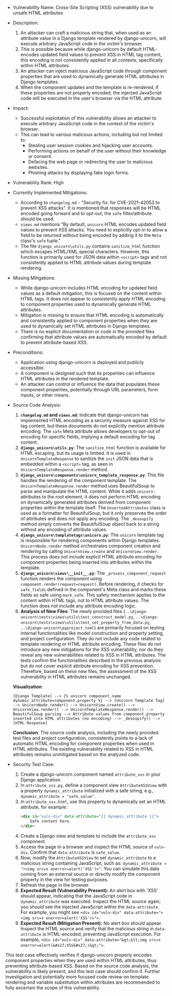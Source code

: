 * Vulnerability Name: Cross-Site Scripting (XSS) vulnerability due to unsafe HTML attributes
* Description:
    1. An attacker can craft a malicious string that, when used as an attribute value in a Django template rendered by django-unicorn, will execute arbitrary JavaScript code in the victim's browser.
    2. This is possible because while django-unicorn by default HTML-encodes updated field values to prevent XSS in HTML tag content, this encoding is not consistently applied in all contexts, specifically within HTML attributes.
    3. An attacker can inject malicious JavaScript code through component properties that are used to dynamically generate HTML attributes in Django templates.
    4. When the component updates and the template is re-rendered, if these properties are not properly encoded, the injected JavaScript code will be executed in the user's browser via the HTML attribute.
* Impact:
    * Successful exploitation of this vulnerability allows an attacker to execute arbitrary JavaScript code in the context of the victim's browser.
    * This can lead to various malicious actions, including but not limited to:
        * Stealing user session cookies and hijacking user accounts.
        * Performing actions on behalf of the user without their knowledge or consent.
        * Defacing the web page or redirecting the user to malicious websites.
        * Phishing attacks by displaying fake login forms.
* Vulnerability Rank: High
* Currently Implemented Mitigations:
    * According to `changelog.md` - "Security fix: for CVE-2021-42053 to prevent XSS attacks". It is mentioned that responses will be HTML encoded going forward and to opt-out, the `safe` filter/attribute should be used.
    * `views.md` mentions "By default, `unicorn` HTML encodes updated field values to prevent XSS attacks. You need to explicitly opt-in to allow a field to be returned without being encoded by adding it to the `Meta` class's `safe` tuple."
    * The file `django_unicorn\utils.py` contains `sanitize_html` function which escapes HTML/XML special characters. However, this function is primarily used for JSON data within `<script>` tags and not consistently applied to HTML attribute values during template rendering.
* Missing Mitigations:
    * While django-unicorn includes HTML encoding for updated field values as a default mitigation, this is focused on the content within HTML tags. It does not appear to consistently apply HTML encoding to component properties used to dynamically generate HTML attributes.
    * Mitigation is missing to ensure that HTML encoding is automatically and consistently applied to component properties when they are used to dynamically set HTML attributes in Django templates.
    * There is no explicit documentation or code in the provided files confirming that attribute values are automatically encoded by default to prevent attribute-based XSS.
* Preconditions:
    * Application using django-unicorn is deployed and publicly accessible.
    * A component is designed such that its properties can influence HTML attributes in the rendered template.
    * An attacker can control or influence the data that populates these component properties, potentially through URL parameters, form inputs, or other means.
* Source Code Analysis:
    1. **`changelog.md` and `views.md`**: Indicate that django-unicorn has implemented HTML encoding as a security measure against XSS for tag content, but these documents do not explicitly mention attribute encoding. The `safe` Meta attribute allows developers to opt-out of encoding for specific fields, implying a default encoding for tag content.
    2. **`django_unicorn\utils.py`**: The `sanitize_html` function is available for HTML escaping, but its usage is limited. It is used in `UnicornTemplateResponse` to sanitize the `init` JSON data that is embedded within a `<script>` tag, as seen in `UnicornTemplateResponse.render` method.
    3. **`django_unicorn\components\unicorn_template_response.py`**: This file handles the rendering of the component template. The `UnicornTemplateResponse.render` method uses BeautifulSoup to parse and manipulate the HTML content. While it adds `unicorn:` attributes to the root element, it does not perform HTML encoding on dynamically generated attributes derived from component properties within the template itself. The `UnsortedAttributes` class is used as a formatter for BeautifulSoup, but it only preserves the order of attributes and does not apply any encoding. The `_desoupify` method simply converts the BeautifulSoup object back to a string without any encoding of attribute values.
    4. **`django_unicorn\templatetags\unicorn.py`**: The `unicorn` template tag is responsible for rendering components within Django templates. `UnicornNode.render` method orchestrates component creation and rendering by calling `UnicornView.create` and `UnicornView.render`. This process does not include explicit HTML attribute encoding for component properties being inserted into attributes within the template.
    5. **`django_unicorn\views\__init__.py`**: The `_process_component_request` function renders the component using `component.render(request=request)`. Before rendering, it checks for `safe_fields` defined in the component's Meta class and marks these fields as safe using `mark_safe`. This safety mechanism applies to the content within HTML tags, not to HTML attribute values. The function does not include any attribute encoding logic.
    6. **Analysis of New Files**: The newly provided files (`..\django-unicorn\tests\views\utils\test_construct_model.py`, `..\django-unicorn\tests\views\utils\test_set_property_from_data.py`, `..\django-unicorn\pyproject.toml`) are primarily focused on testing internal functionalities like model construction and property setting, and project configuration. They do not include any code related to template rendering or HTML attribute encoding.  These files do not introduce any new mitigations for the XSS vulnerability, nor do they reveal any new vulnerabilities related to XSS in HTML attributes. The tests confirm the functionalities described in the previous analysis but do not cover explicit attribute encoding for XSS prevention. Therefore, based on these new files, the assessment of the XSS vulnerability in HTML attributes remains unchanged.

    **Visualization**:
    ```
    [Django Template] --> {% unicorn component_name dynamic_attribute=component.property %} --> [Unicorn Template Tag] --> UnicornNode.render() --> UnicornView.create() --> UnicornView.render() --> UnicornTemplateResponse.render() --> BeautifulSoup parsing --> Attribute values from component.property inserted into HTML attributes (no encoding) --> _desoupify() --> [HTML Response]
    ```

    **Conclusion**: The source code analysis, including the newly provided test files and project configuration, consistently points to a lack of automatic HTML encoding for component properties when used in HTML attributes.  The existing vulnerability related to XSS in HTML attributes remains unmitigated based on the analyzed code.
* Security Test Case:
    1. Create a django-unicorn component named `attribute_xss` in your Django application.
    2. In `attribute_xss.py`, define a component view `AttributeXSSView` with a property `dynamic_attribute` initialized with a safe string, e.g., `dynamic_attribute = "safe_value"`.
    3. In `attribute_xss.html`, use this property to dynamically set an HTML attribute, for example:
        ```html
        <div id="vuln-div" data-attribute="{{ dynamic_attribute }}">
            Safe content here.
        </div>
        ```
    4. Create a Django view and template to include the `attribute_xss` component.
    5. Access the page in a browser and inspect the HTML source of `vuln-div`. Confirm that `data-attribute` is `safe_value`.
    6. Now, modify the `AttributeXSSView` to set `dynamic_attribute` to a malicious string containing JavaScript, such as: `dynamic_attribute = "><img src=x onerror=alert('XSS')>"`. You can simulate this data coming from an external source or directly modify the component property in the view for testing purposes.
    7. Refresh the page in the browser.
    8. **Expected Result (Vulnerability Present):** An alert box with 'XSS' should appear, indicating that the JavaScript code in `dynamic_attribute` was executed. Inspect the HTML source again; you should see the injected JavaScript within the `data-attribute`. For example, you might see `<div id="vuln-div" data-attribute="><img src=x onerror=alert('XSS')>">`.
    9. **Expected Result (Mitigation Present):** No alert box should appear. Inspect the HTML source and verify that the malicious string in `data-attribute` is HTML-encoded, preventing JavaScript execution. For example, `<div id="vuln-div" data-attribute="&gt;&lt;img src=x onerror=alert(&#x27;XSS&#x27;)&gt;">`.

This test case effectively verifies if django-unicorn properly encodes component properties when they are used within HTML attributes, thus preventing attribute-based XSS. Based on the source code analysis, the vulnerability is likely present, and this test case should confirm it. Further investigation and potentially more focused code review on template rendering and variable substitution within attributes are recommended to fully ascertain the scope of this vulnerability.
